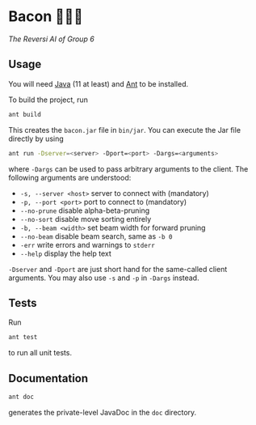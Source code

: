 # Bacon 🥓🥓🥓

*The Reversi AI of Group 6*

## Usage

You will need [Java](https://developers.redhat.com/products/openjdk/download) (11 at least) and [Ant](https://ant.apache.org/) to be installed.

To build the project, run

```bash
ant build
```

This creates the `bacon.jar` file in `bin/jar`. You can execute the Jar file directly by using

```bash
ant run -Dserver=<server> -Dport=<port> -Dargs=<arguments>
```

where `-Dargs` can be used to pass arbitrary arguments to the client. The following arguments are understood:

- `-s, --server <host>` server to connect with (mandatory)
- `-p, --port <port>` port to connect to (mandatory)
- `--no-prune` disable alpha-beta-pruning
- `--no-sort` disable move sorting entirely
- `-b, --beam <width>` set beam width for forward pruning
- `--no-beam` disable beam search, same as `-b 0`
- `-err` write errors and warnings to `stderr`
- `--help` display the help text

`-Dserver` and `-Dport` are just short hand for the same-called client arguments.
You may also use `-s` and `-p` in `-Dargs` instead.

## Tests

Run

```bash
ant test
```

to run all unit tests.

## Documentation

```bash
ant doc
```

generates the private-level JavaDoc in the `doc` directory.